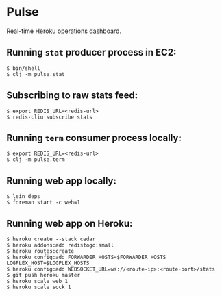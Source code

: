 # Pulse

Real-time Heroku operations dashboard.

## Running `stat` producer process in EC2:

    $ bin/shell
    $ clj -m pulse.stat

## Subscribing to raw stats feed:

    $ export REDIS_URL=<redis-url>
    $ redis-cliu subscribe stats

## Running `term` consumer process locally:

    $ export REDIS_URL=<redis-url>
    $ clj -m pulse.term

## Running web app locally:

    $ lein deps
    $ foreman start -c web=1

## Running web app on Heroku:

    $ heroku create --stack cedar
    $ heroku addons:add redistogo:small
    $ heroku routes:create
    $ heroku config:add FORWARDER_HOSTS=$FORWARDER_HOSTS LOGPLEX_HOST=$LOGPLEX_HOSTS
    $ heroku config:add WEBSOCKET_URL=ws://<route-ip>:<route-port>/stats
    $ git push heroku master
    $ heroku scale web 1
    $ heroku scale sock 1
